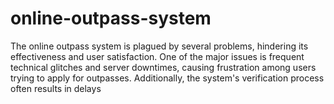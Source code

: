 # online-outpass-system
The online outpass system is plagued by several problems, hindering its effectiveness and user  satisfaction. One of the major issues is frequent technical glitches and server downtimes,  causing frustration among users trying to apply for outpasses. Additionally, the system's  verification process often results in delays 
